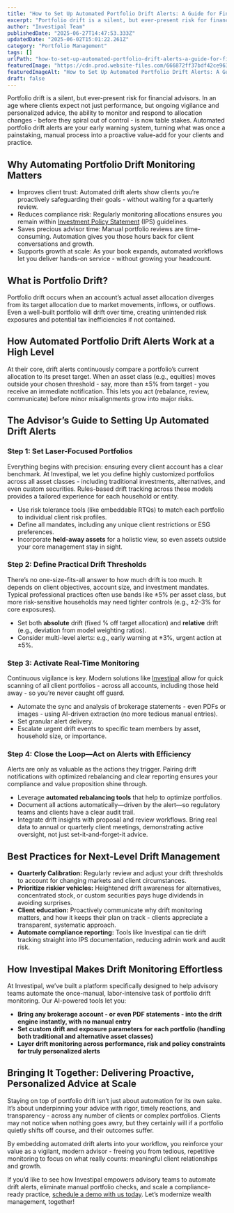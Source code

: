 ```yaml
---
title: "How to Set Up Automated Portfolio Drift Alerts: A Guide for Financial Advisors"
excerpt: "Portfolio drift is a silent, but ever-present risk for financial advisors. In an age where clients expect not just performance, but ongoing vigilance and personalized advice, the ability to monitor and respond to."
author: "Investipal Team"
publishedDate: "2025-06-27T14:47:53.333Z"
updatedDate: "2025-06-02T15:01:22.261Z"
category: "Portfolio Management"
tags: []
urlPath: "how-to-set-up-automated-portfolio-drift-alerts-a-guide-for-financial-advisors"
featuredImage: "https://cdn.prod.website-files.com/666872ff37bdf42ce9637d77/683dbcc14723b2b7d3b606eb_Automating%20Financial%20Advisory%20Practices%20How%20to%20Build%20a%20Lean%20Advisory%20Team%20(4).png"
featuredImageAlt: "How to Set Up Automated Portfolio Drift Alerts: A Guide for Financial Advisors"
draft: false
---
```

<p>Portfolio drift is a silent, but ever-present risk for financial advisors. In an age where clients expect not just performance, but ongoing vigilance and personalized advice, the ability to monitor and respond to allocation changes - before they spiral out of control - is now table stakes. Automated portfolio drift alerts are your early warning system, turning what was once a painstaking, manual process into a proactive value-add for your clients and practice.</p>

<h2>Why Automating Portfolio Drift Monitoring Matters</h2>

  <ul><li>Improves client trust: Automated drift alerts show clients you’re proactively safeguarding their goals - without waiting for a quarterly review.</li><li>Reduces compliance risk: Regularly monitoring allocations ensures you remain within <a href="/features/investment-policy-statements">Investment Policy Statement</a> (IPS)  guidelines.</li><li>Saves precious advisor time: Manual portfolio reviews are time-consuming. Automation gives you those hours back for client conversations and growth.</li><li>Supports growth at scale: As your book expands, automated workflows let you deliver hands-on service - without growing your headcount.</li></ul>
  
  
  


<h2>What is Portfolio Drift?</h2>
<p>Portfolio drift occurs when an account’s actual asset allocation diverges from its target allocation due to market movements, inflows, or outflows. Even a well-built portfolio will drift over time, creating unintended risk exposures and potential tax inefficiencies if not contained.</p>

<h2>How Automated Portfolio Drift Alerts Work at a High Level</h2>
<p>At their core, drift alerts continuously compare a portfolio’s current allocation to its preset target. When an asset class (e.g., equities) moves outside your chosen threshold - say, more than ±5% from target - you receive an immediate notification. This lets you act (rebalance, review, communicate) before minor misalignments grow into major risks.</p>

<h2>The Advisor’s Guide to Setting Up Automated Drift Alerts</h2>

<h3>Step 1: Set Laser-Focused Portfolios</h3>
<p>Everything begins with precision: ensuring every client account has a clear benchmark. At Investipal, we let you define highly customized portfolios across all asset classes - including traditional investments, alternatives, and even custom securities. Rules-based drift tracking across these models provides a tailored experience for each household or entity.</p>
<ul>
  <li>Use risk tolerance tools (like embeddable RTQs) to match each portfolio to individual client risk profiles.</li>
  <li>Define all mandates, including any unique client restrictions or ESG preferences.</li>
  <li>Incorporate <strong>held-away assets</strong> for a holistic view, so even assets outside your core management stay in sight.</li>
</ul>

<h3>Step 2: Define Practical Drift Thresholds</h3>
<p>There’s no one-size-fits-all answer to how much drift is too much. It depends on client objectives, account size, and investment mandates. Typical professional practices often use bands like ±5% per asset class, but more risk-sensitive households may need tighter controls (e.g., ±2–3% for core exposures).</p>
<ul>
  <li>Set both <strong>absolute</strong> drift (fixed % off target allocation) and <strong>relative</strong> drift (e.g., deviation from model weighting ratios).</li>
  <li>Consider multi-level alerts: e.g., early warning at ±3%, urgent action at ±5%.</li>
</ul>

<h3>Step 3: Activate Real-Time Monitoring</h3>
<p>Continuous vigilance is key. Modern solutions like <a href="" target="_blank">Investipal</a> allow for quick scanning of all client portfolios - across all accounts, including those held away - so you’re never caught off guard.</p>
<ul>
  <li>Automate the sync and analysis of brokerage statements - even PDFs or images - using AI-driven extraction (no more tedious manual entries).</li>
  <li>Set granular alert delivery.</li>
  <li>Escalate urgent drift events to specific team members by asset, household size, or importance.</li>
  
</ul>

<h3>Step 4: Close the Loop—Act on Alerts with Efficiency</h3>
<p>Alerts are only as valuable as the actions they trigger. Pairing drift notifications with optimized rebalancing and clear reporting ensures your compliance and value proposition shine through.</p>
<ul>
  <li>Leverage <strong>automated rebalancing tools</strong> that help to optimize portfolios.</li>
  <li>Document all actions automatically—driven by the alert—so regulatory teams and clients have a clear audit trail.</li>
  <li>Integrate drift insights with proposal and review workflows. Bring real data to annual or quarterly client meetings, demonstrating active oversight, not just set-it-and-forget-it advice.</li>
</ul>

<h2>Best Practices for Next-Level Drift Management</h2>

<ul>
  <li><strong>Quarterly Calibration:</strong> Regularly review and adjust your drift thresholds to account for changing markets and client circumstances.</li>
  
  <li><strong>Prioritize riskier vehicles:</strong> Heightened drift awareness for alternatives, concentrated stock, or custom securities pays huge dividends in avoiding surprises.</li>
  <li><strong>Client education:</strong> Proactively communicate why drift monitoring matters, and how it keeps their plan on track - clients appreciate a transparent, systematic approach.</li>
  <li><strong>Automate compliance reporting:</strong> Tools like Investipal can tie drift tracking straight into IPS documentation, reducing admin work and audit risk.</li>
</ul>

<h2>How Investipal Makes Drift Monitoring Effortless</h2>
<p>At Investipal, we’ve built a platform specifically designed to help advisory teams automate the once-manual, labor-intensive task of portfolio drift monitoring. Our AI-powered tools let you:</p>
<ul>
  <li><strong>Bring any brokerage account - or even PDF statements - into the drift engine instantly, with no manual entry</strong></li>
  <li><strong>Set custom drift and exposure parameters for each portfolio (handling both traditional and alternative asset classes)</strong></li>
  <li><strong>Layer drift monitoring across performance, risk and policy constraints for truly personalized alerts</strong></li>
  
</ul>




<h2>Bringing It Together: Delivering Proactive, Personalized Advice at Scale</h2>
<p>Staying on top of portfolio drift isn’t just about automation for its own sake. It’s about underpinning your advice with rigor, timely reactions, and transparency - across any number of clients or complex portfolios. Clients may not notice when nothing goes awry, but they certainly will if a portfolio quietly shifts off course, and their outcomes suffer.</p>
<p>By embedding automated drift alerts into your workflow, you reinforce your value as a vigilant, modern advisor - freeing you from tedious, repetitive monitoring to focus on what really counts: meaningful client relationships and growth.</p>

<p>If you’d like to see how Investipal empowers advisory teams to automate drift alerts, eliminate manual portfolio checks, and scale a compliance-ready practice, <a href="" target="_blank">schedule a demo with us today</a>. Let’s modernize wealth management, together!</p>
